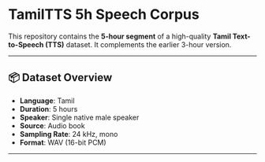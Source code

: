# TamilTTS 5h Speech Corpus

This repository contains the **5-hour segment** of a high-quality **Tamil Text-to-Speech (TTS)** dataset. It complements the earlier 3-hour version.

---

## 📦 Dataset Overview

- **Language**: Tamil  
- **Duration**: 5 hours  
- **Speaker**: Single native male speaker  
- **Source**: Audio book
- **Sampling Rate**: 24 kHz, mono  
- **Format**: WAV (16-bit PCM)

---



